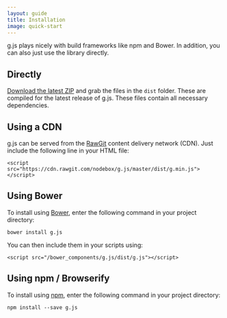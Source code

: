 ```yaml
---
layout: guide
title: Installation
image: quick-start
---
```

g.js plays nicely with build frameworks like npm and Bower. In addition, you can also just use the library directly.

## Directly
[Download the latest ZIP](https://github.com/nodebox/g.js/archive/master.zip) and grab the files in the `dist` folder. These are compiled for the latest release of g.js. These files contain all necessary dependencies.

## Using a CDN
g.js can be served from the [RawGit](http://rawgit.com/) content delivery network (CDN). Just include the following line in your HTML file:

    <script src="https://cdn.rawgit.com/nodebox/g.js/master/dist/g.min.js"></script>

## Using Bower

To install using [Bower](http://bower.io/), enter the following command in your project directory:

    bower install g.js

You can then include them in your scripts using:

    <script src="/bower_components/g.js/dist/g.js"></script>

## Using npm / Browserify

To install using [npm](https://www.npmjs.com/), enter the following command in your project directory:

    npm install --save g.js


